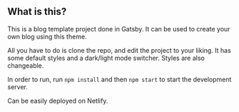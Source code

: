 ## What is this?

This is a blog template project done in Gatsby. It can be used to create your own blog using this theme.

All you have to do is clone the repo, and edit the project to your liking. It has some default styles and a dark/light mode switcher. Styles are also changeable.

In order to run, run `npm install` and then `npm start` to start the development server.

Can be easily deployed on Netlify.
